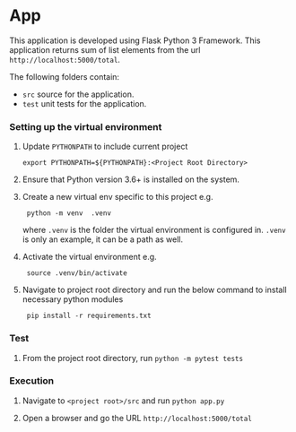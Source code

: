 # App

This application is developed using Flask Python 3 Framework. This application returns sum of list elements from the url `http://localhost:5000/total`.

The following folders contain: 
 - `src` source for the application.
 - `test` unit tests for the application.   


### Setting up the virtual environment

1. Update `PYTHONPATH` to include current project

       export PYTHONPATH=${PYTHONPATH}:<Project Root Directory>

2. Ensure that Python version 3.6+ is installed on the system.

3. Create a new virtual env specific to this project e.g.

        python -m venv  .venv

   where `.venv` is the folder the virtual environment is configured in.  `.venv` is only an example, it can be a path as well.

4. Activate the virtual environment e.g.

        source .venv/bin/activate

5. Navigate to project root directory and run the below command to install necessary python modules

        pip install -r requirements.txt
        
### Test

1) From the project root directory, run `python -m pytest tests`

### Execution

1) Navigate to `<project root>/src` and run `python app.py`

2) Open a browser and go the URL `http://localhost:5000/total`